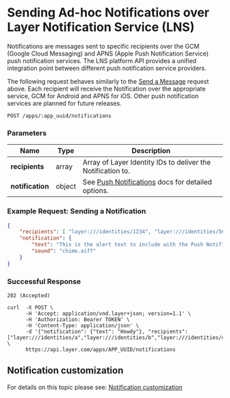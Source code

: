 # Sending Ad-hoc Notifications over Layer Notification Service (LNS)

Notifications are messages sent to specific recipients over the GCM (Google Cloud Messaging) and APNS (Apple Push Notification Service) push notification services. The LNS platform API provides a unified integration point between different push notification service providers.

The following request behaves similarly to the [Send a Message](#send-a-message) request above.  Each recipient will receive the Notification over the appropriate service, GCM for Android and APNS for iOS. Other push notification services are planned for future releases.

```request
POST /apps/:app_uuid/notifications
```

### Parameters

| Name         |    Type     |  Description  |
|--------------|-------------|---------------|
| **recipients** | array | Array of Layer Identity IDs to deliver the Notification to. |
| **notification** | object | See [Push Notifications](https://developer.layer.com/docs/platform/misc#notification-customization) docs for detailed options. |

### Example Request: Sending a Notification

```json
{
    "recipients": [ "layer:///identities/1234", "layer:///identities/5678" ],
    "notification": {
        "text": "This is the alert text to include with the Push Notification.",
        "sound": "chime.aiff"
    }
}
```

### Successful Response

`202 (Accepted)`

```console
curl  -X POST \
      -H 'Accept: application/vnd.layer+json; version=1.1' \
      -H 'Authorization: Bearer TOKEN' \
      -H 'Content-Type: application/json' \
      -d '{"notification": {"text": "Howdy"}, "recipients": ["layer:///identities/a","layer:///identities/b","layer:///identities/c"]}' \
      https://api.layer.com/apps/APP_UUID/notifications
```

## Notification customization

For details on this topic please see: [Notification customization](notification-customization.md)

